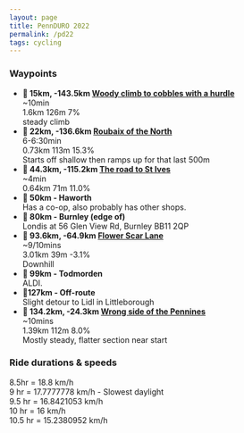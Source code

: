 ```yaml
---
layout: page
title: PennDURO 2022
permalink: /pd22
tags: cycling
---
```


### Waypoints

- **🏁 15km, -143.5km [**Woody climb to cobbles with a hurdle**](https://www.strava.com/segments/25750409 "‌")**  
~10min  
1\.6km 126m 7%  
steady climb  
- **🏁 22km, -136.6km [**Roubaix of the North**](https://www.strava.com/segments/25750487 "‌")**  
6-6:30min  
0\.73km 113m 15.3%  
Starts off shallow then ramps up for that last 500m  
- **🏁 44.3km, -115.2km [**The road to St Ives**](https://www.strava.com/segments/25750527 "‌")**  
~4min  
0.64km 71m 11.0%  
- **🛒 50km - Haworth**  
Has a co-op, also probably has other shops.  
- **🛒 80km - Burnley (edge of)**  
Londis at 56 Glen View Rd, Burnley BB11 2QP  
- **🏁 93.6km, -64.9km [**Flower Scar Lane**](https://www.strava.com/segments/25750586 "‌")**  
~9/10mins  
3\.01km 39m -3.1%  
Downhill  
- **🛒 99km - Todmorden**  
ALDI.  
- **🛒127km - Off-route**  
Slight detour to Lidl in Littleborough  
- **🏁 134.2km, -24.3km [**Wrong side of the Pennines**](https://www.strava.com/segments/25750610 "‌")**  
~10mins  
1\.39km 112m 8.0%  
Mostly steady, flatter section near start  


### Ride durations & speeds

8\.5hr = 18.8 km/h  
9 hr = 17.7777778 km/h - Slowest daylight  
9\.5 hr = 16.8421053 km/h  
10 hr = 16 km/h  
10\.5 hr = 15.2380952 km/h  
